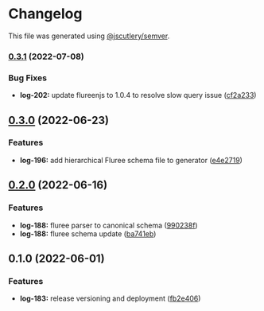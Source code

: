 # Changelog

This file was generated using [@jscutlery/semver](https://github.com/jscutlery/semver).

### [0.3.1](https://github.com/ikigai-github/logosphere/compare/fluree-0.3.0...fluree-0.3.1) (2022-07-08)

### Bug Fixes

- **log-202:** update flureenjs to 1.0.4 to resolve slow query issue ([cf2a233](https://github.com/ikigai-github/logosphere/commit/cf2a2333045a7c2750b8e0e2cd893772c8ee78fd))

## [0.3.0](https://github.com/ikigai-github/logosphere/compare/fluree-0.2.0...fluree-0.3.0) (2022-06-23)

### Features

- **log-196:** add hierarchical Fluree schema file to generator ([e4e2719](https://github.com/ikigai-github/logosphere/commit/e4e2719d0dfeb6019bfb7497463976cac02efe63))

## [0.2.0](https://github.com/ikigai-github/logosphere/compare/fluree-0.1.0...fluree-0.2.0) (2022-06-16)

### Features

- **log-188:** fluree parser to canonical schema ([990238f](https://github.com/ikigai-github/logosphere/commit/990238f375ef7ec4ade88c72bb3519d140d8578d))
- **log-188:** fluree schema update ([ba741eb](https://github.com/ikigai-github/logosphere/commit/ba741eb43e48576ab294d89dad63389d35b8dc42))

## 0.1.0 (2022-06-01)

### Features

- **log-183:** release versioning and deployment ([fb2e406](https://github.com/ikigai-github/logosphere/commit/fb2e4060161d0069c13ac8508982c36b3a7bbabb))
